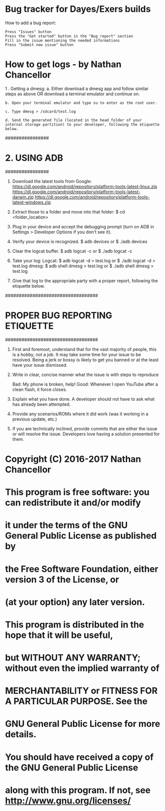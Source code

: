 Bug tracker for Dayes/Exers builds
=

How to add a bug report:

    Press "Issues" button
    Press the "Get started" button in the "Bug report" section
    Fill in the issue mentioning the needed informations
    Press "Submit new issue" button

How to get logs - by Nathan Chancellor
=

1   . Getting a dmesg:
    a. Either download a dmesg app and follow similar steps as above OR download a terminal emulator and continue on.

    b. Open your terminal emulator and type su to enter as the root user.

    c. Type dmesg > /sdcard/test.log

    d. Send the generated file (located in the head folder of your internal storage partition) to your developer, following the etiquette below.
    
################
# 2. USING ADB #
################

1.  Download the latest tools from Google:
    https://dl.google.com/android/repository/platform-tools-latest-linux.zip
    https://dl.google.com/android/repository/platform-tools-latest-darwin.zip
    https://dl.google.com/android/repository/platform-tools-latest-windows.zip

2.  Extract those to a folder and move into that folder:
    $ cd <folder_location>

3.  Plug in your device and accept the debugging prompt (turn on ADB in
    Settings > Developer Options if you don't see it).

4.  Verify your device is recognized.
    $ adb devices or $ ./adb devices

5.  Clear the logcat buffer.
    $ adb logcat -c or $ ./adb logcat -c

6.  Take your log:
    Logcat: $ adb logcat -d > test.log or $ ./adb logcat -d > test.log
    dmesg: $ adb shell dmesg > test.log or $ ./adb shell dmesg > test.log

7.  Give that log to the appropriate party with a proper report, following the etiquette below.


##################################
# PROPER BUG REPORTING ETIQUETTE #
##################################

1.  First and foremost, understand that for the vast majority of people, this is a hobby, not a job. It may take some time for your issue to be resolved. Being a jerk or bossy is likely to get you banned or at the least have your issue dismissed.

2.  Write in clear, concise manner what the issue is with steps to reproduce

    Bad: My phone is broken, help!
    Good: Whenever I open YouTube after a clean flash, it force closes.

3.  Explain what you have done. A developer should not have to ask what has already been attempted.

4.  Provide any scenarios/ROMs where it did work (was it working in a previous update, etc.)

5.  If you are technically inclined, provide commits that are either the issue or will resolve the issue. Developers love having a solution presented for them.

#
# Copyright (C) 2016-2017 Nathan Chancellor
#
# This program is free software: you can redistribute it and/or modify
# it under the terms of the GNU General Public License as published by
# the Free Software Foundation, either version 3 of the License, or
# (at your option) any later version.
#
# This program is distributed in the hope that it will be useful,
# but WITHOUT ANY WARRANTY; without even the implied warranty of
# MERCHANTABILITY or FITNESS FOR A PARTICULAR PURPOSE.  See the
# GNU General Public License for more details.
#
# You should have received a copy of the GNU General Public License
# along with this program.  If not, see <http://www.gnu.org/licenses/>
#
